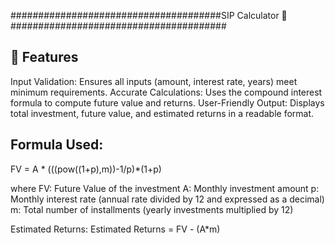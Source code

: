 ######################################SIP Calculator 🧮#######################################

## 🚀 Features
Input Validation: Ensures all inputs (amount, interest rate, years) meet minimum requirements.
Accurate Calculations: Uses the compound interest formula to compute future value and returns.
User-Friendly Output: Displays total investment, future value, and estimated returns in a readable format.


## Formula Used:


FV = A * (((pow((1+p),m))-1/p)*(1+p)


where 
FV: Future Value of the investment
A: Monthly investment amount
p: Monthly interest rate (annual rate divided by 12 and expressed as a decimal)
m: Total number of installments (yearly investments multiplied by 12)


Estimated Returns:
	Estimated Returns = FV - (A*m)

